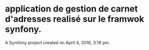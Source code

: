 application de gestion de carnet d'adresses realisé sur le framwok synfony.
==============

A Symfony project created on April 4, 2016, 3:19 pm.

